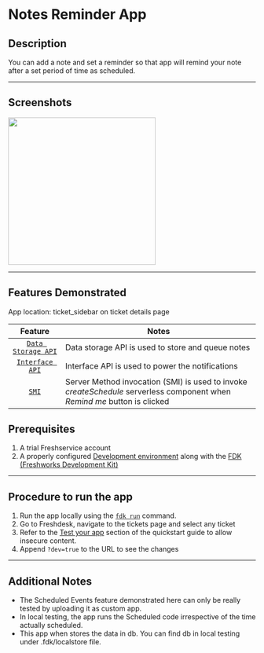 # Notes Reminder App

## Description

You can add a note and set a reminder so that app will remind your note after a set period of time as scheduled.

---

## Screenshots

<img src="./Screenshots/App Face.png" height="300" width="300">

---

## Features Demonstrated

App location: ticket_sidebar on ticket details page

|                                   Feature                                   | Notes                                                                                                                     |
| :-------------------------------------------------------------------------: | ------------------------------------------------------------------------------------------------------------------------- |
| [`Data Storage API`](https://developer.freshservice.com/docs/data-storage/) | Data storage API is used to store and queue notes                                                                         |
|    [`Interface API`](https://developer.freshservice.com/docs/interface/)    | Interface API is used to power the notifications                                                                          |
| [`SMI`](https://developer.freshservice.com/docs/server-method-invocation/)  | Server Method invocation (SMI) is used to invoke _createSchedule_ serverless component when _Remind me_ button is clicked |

## Prerequisites

1. A trial Freshservice account
2. A properly configured [Development environment](https://developer.freshservice.com/docs/quick-start/) along with the [FDK (Freshworks Development Kit)](https://developer.freshservice.com/docs/freshworks-cli/)

---

## Procedure to run the app

1. Run the app locally using the [`fdk run`](https://developer.freshservice.com/docs/freshworks-cli/#_run) command.
2. Go to Freshdesk, navigate to the tickets page and select any ticket
3. Refer to the [Test your app](hhttps://developer.freshservice.com/docs/quick-start/#test_your_app) section of the quickstart guide to allow insecure content.
4. Append `?dev=true` to the URL to see the changes

---

## Additional Notes

- The Scheduled Events feature demonstrated here can only be really tested by uploading it as custom app.
- In local testing, the app runs the Scheduled code irrespective of the time actually scheduled.
- This app when stores the data in db. You can find db in local testing under .fdk/localstore file.
